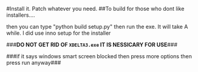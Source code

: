 #Install it. Patch whatever you need.
##To build for those who dont like installers....

then you can type "python build setup.py" then run the exe. It will take A while. I did use inno setup for the installer

###**DO NOT GET RID OF `XDELTA3.exe` IT IS NESSICARY FOR USE**###

###if it says windows smart screen blocked then press more options then press run anyway###
